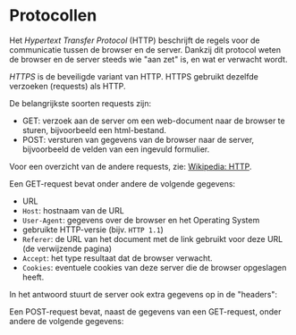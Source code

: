 # Protocollen

Het *Hypertext Transfer Protocol* (HTTP) beschrijft de regels voor de communicatie tussen de browser en de server. Dankzij dit protocol weten de browser en de server steeds wie "aan zet" is, en wat er verwacht wordt.

*HTTPS* is de beveiligde variant van HTTP. HTTPS gebruikt dezelfde verzoeken (requests) als HTTP.

De belangrijkste soorten requests zijn:

* GET: verzoek aan de server om een web-document naar de browser te sturen, bijvoorbeeld een html-bestand.
* POST: versturen van gegevens van de browser naar de server, bijvoorbeeld de velden van een ingevuld formulier.

Voor een overzicht van de andere requests, zie: [Wikipedia: HTTP]( https://nl.wikipedia.org/wiki/Hypertext_Transfer_Protocol).

Een GET-request bevat onder andere de volgende gegevens:

* URL
* `Host`: hostnaam van de URL
* `User-Agent`: gegevens over de browser en het Operating System
* gebruikte HTTP-versie (bijv. `HTTP 1.1`)
* `Referer`: de URL van het document met de link gebruikt voor deze URL (de verwijzende pagina)
* `Accept`: het type resultaat dat de browser verwacht.
* `Cookies`: eventuele cookies van deze server die de browser opgeslagen heeft. 

In het antwoord stuurt de server ook extra gegevens op in de "headers":



Een POST-request bevat, naast de gegevens van een GET-request, onder andere de volgende gegevens:





